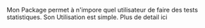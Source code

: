 Mon Package permet à n'impore quel utilisateur de faire des tests statistiques.
Son Utilisation est simple.
Plus de detail ici  
